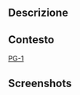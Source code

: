<!-- 👆 Fornisci un riepilogo generale delle tue modifiche nel titolo sopra  -->

## Descrizione 
<!-- Una descrizione dei cambi che hai fatto -->

## Contesto
<!-- Una descrizione dei motivi del cambio fatto -->
<!-- Può bastare anche un link al Ticket di Jira (sostituire numero) -->
[PG-1](https://flecart.atlassian.net/browse/PG-1)

## Screenshots
<!-- Se si ha lavorato sulla parte grafica può essere comodo avere video o screenshots a riguardo -->